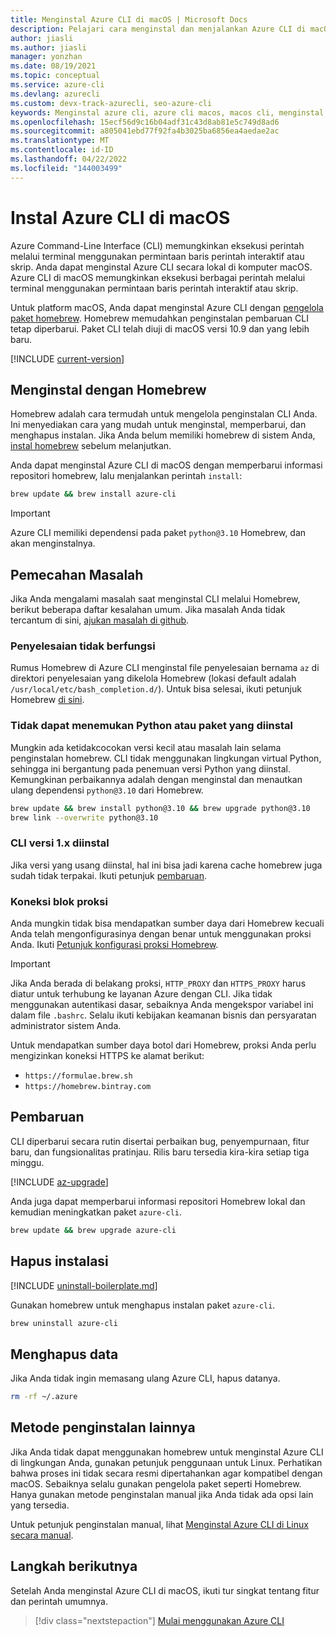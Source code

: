```yaml
---
title: Menginstal Azure CLI di macOS | Microsoft Docs
description: Pelajari cara menginstal dan menjalankan Azure CLI di macOS menggunakan pengelola paket homebrew. Azure CLI telah diuji di macOS versi 10.9 dan yang lebih baru.
author: jiasli
ms.author: jiasli
manager: yonzhan
ms.date: 08/19/2021
ms.topic: conceptual
ms.service: azure-cli
ms.devlang: azurecli
ms.custom: devx-track-azurecli, seo-azure-cli
keywords: Menginstal azure cli, azure cli macos, macos cli, menginstal azure cli macos
ms.openlocfilehash: 15ecf56d9c16b04adf31c43d8ab81e5c749d8ad6
ms.sourcegitcommit: a805041ebd77f92fa4b3025ba6856ea4aedae2ac
ms.translationtype: MT
ms.contentlocale: id-ID
ms.lasthandoff: 04/22/2022
ms.locfileid: "144003499"
---
```

# <a name="install-azure-cli-on-macos"></a>Instal Azure CLI di macOS

Azure Command-Line Interface (CLI) memungkinkan eksekusi perintah melalui terminal menggunakan permintaan baris perintah interaktif atau skrip. Anda dapat menginstal Azure CLI secara lokal di komputer macOS. Azure CLI di macOS memungkinkan eksekusi berbagai perintah melalui terminal menggunakan permintaan baris perintah interaktif atau skrip.

Untuk platform macOS, Anda dapat menginstal Azure CLI dengan [pengelola paket homebrew](https://brew.sh). Homebrew memudahkan penginstalan pembaruan CLI tetap diperbarui. Paket CLI telah diuji di macOS versi 10.9 dan yang lebih baru.

[!INCLUDE [current-version](includes/current-version.md)]

## <a name="install-with-homebrew"></a>Menginstal dengan Homebrew

Homebrew adalah cara termudah untuk mengelola penginstalan CLI Anda. Ini menyediakan cara yang mudah untuk menginstal, memperbarui, dan menghapus instalan.
Jika Anda belum memiliki homebrew di sistem Anda, [instal homebrew](https://docs.brew.sh/Installation.html) sebelum melanjutkan.

Anda dapat menginstal Azure CLI di macOS dengan memperbarui informasi repositori homebrew, lalu menjalankan perintah `install`:

```bash
brew update && brew install azure-cli
```

> [!IMPORTANT]
>
> Azure CLI memiliki dependensi pada paket `python@3.10` Homebrew, dan akan menginstalnya.

## <a name="troubleshooting"></a>Pemecahan Masalah

Jika Anda mengalami masalah saat menginstal CLI melalui Homebrew, berikut beberapa daftar kesalahan umum. Jika masalah Anda tidak tercantum di sini, [ajukan masalah di github](https://github.com/Azure/azure-cli/issues).

### <a name="completion-is-not-working"></a>Penyelesaian tidak berfungsi

Rumus Homebrew di Azure CLI menginstal file penyelesaian bernama `az` di direktori penyelesaian yang dikelola Homebrew (lokasi default adalah `/usr/local/etc/bash_completion.d/`). Untuk bisa selesai, ikuti petunjuk Homebrew [di sini](https://docs.brew.sh/Shell-Completion).

### <a name="unable-to-find-python-or-installed-packages"></a>Tidak dapat menemukan Python atau paket yang diinstal

Mungkin ada ketidakcocokan versi kecil atau masalah lain selama penginstalan homebrew. CLI tidak menggunakan lingkungan virtual Python, sehingga ini bergantung pada penemuan versi Python yang diinstal. Kemungkinan perbaikannya adalah dengan menginstal dan menautkan ulang dependensi `python@3.10` dari Homebrew.

```bash
brew update && brew install python@3.10 && brew upgrade python@3.10
brew link --overwrite python@3.10
```

### <a name="cli-version-1x-is-installed"></a>CLI versi 1.x diinstal

Jika versi yang usang diinstal, hal ini bisa jadi karena cache homebrew juga sudah tidak terpakai. Ikuti petunjuk [pembaruan](#update).

### <a name="proxy-blocks-connection"></a>Koneksi blok proksi

Anda mungkin tidak bisa mendapatkan sumber daya dari Homebrew kecuali Anda telah mengonfigurasinya dengan benar untuk menggunakan proksi Anda. Ikuti [Petunjuk konfigurasi proksi Homebrew](https://docs.brew.sh/Manpage#using-homebrew-behind-a-proxy).

> [!IMPORTANT]
> Jika Anda berada di belakang proksi, `HTTP_PROXY` dan `HTTPS_PROXY` harus diatur untuk terhubung ke layanan Azure dengan CLI.
> Jika tidak menggunakan autentikasi dasar, sebaiknya Anda mengekspor variabel ini dalam file `.bashrc`.
> Selalu ikuti kebijakan keamanan bisnis dan persyaratan administrator sistem Anda.

Untuk mendapatkan sumber daya botol dari Homebrew, proksi Anda perlu mengizinkan koneksi HTTPS ke alamat berikut:

* `https://formulae.brew.sh`
* `https://homebrew.bintray.com`

## <a name="update"></a>Pembaruan

CLI diperbarui secara rutin disertai perbaikan bug, penyempurnaan, fitur baru, dan fungsionalitas pratinjau. Rilis baru tersedia kira-kira setiap tiga minggu.

[!INCLUDE [az-upgrade](includes/az-upgrade.md)]

Anda juga dapat memperbarui informasi repositori Homebrew lokal dan kemudian meningkatkan paket `azure-cli`.

```bash
brew update && brew upgrade azure-cli
```

## <a name="uninstall"></a>Hapus instalasi

[!INCLUDE [uninstall-boilerplate.md](includes/uninstall-boilerplate.md)]

Gunakan homebrew untuk menghapus instalan paket `azure-cli`.

```bash
brew uninstall azure-cli
```

## <a name="remove-data"></a>Menghapus data

Jika Anda tidak ingin memasang ulang Azure CLI, hapus datanya.

```bash
rm -rf ~/.azure
```

## <a name="other-installation-methods"></a>Metode penginstalan lainnya

Jika Anda tidak dapat menggunakan homebrew untuk menginstal Azure CLI di lingkungan Anda, gunakan petunjuk penggunaan untuk Linux. Perhatikan bahwa proses ini tidak secara resmi dipertahankan agar kompatibel dengan macOS. Sebaiknya selalu gunakan pengelola paket seperti Homebrew. Hanya gunakan metode penginstalan manual jika Anda tidak ada opsi lain yang tersedia.

Untuk petunjuk penginstalan manual, lihat [Menginstal Azure CLI di Linux secara manual](install-azure-cli-linux.md).

## <a name="next-steps"></a>Langkah berikutnya

Setelah Anda menginstal Azure CLI di macOS, ikuti tur singkat tentang fitur dan perintah umumnya.

> [!div class="nextstepaction"]
> [Mulai menggunakan Azure CLI](get-started-with-azure-cli.md)
